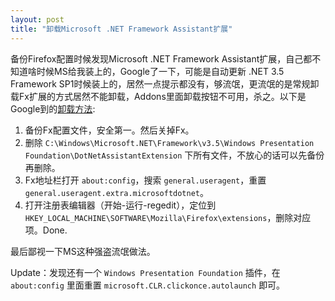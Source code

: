 ```yaml
---
layout: post
title: "卸载Microsoft .NET Framework Assistant扩展"
---
```


备份Firefox配置时候发现Microsoft .NET Framework Assistant扩展，自己都不知道啥时候MS给我装上的，Google了一下，可能是自动更新 .NET 3.5 Framework SP1时候装上的，居然一点提示都没有，够流氓，更流氓的是常规卸载Fx扩展的方式居然不能卸载，Addons里面卸载按钮不可用，杀之。以下是Google到的[卸载方法](http://www.dedoimedo.com/computers/ms-dotnet-firefox.html):

1. 备份Fx配置文件，安全第一。然后关掉Fx。
2. 删除 `C:\Windows\Microsoft.NET\Framework\v3.5\Windows Presentation Foundation\DotNetAssistantExtension` 下所有文件，不放心的话可以先备份再删除。
3. Fx地址栏打开 `about:config`，搜索 `general.useragent`，重置 `general.useragent.extra.microsoftdotnet`。
4. 打开注册表编辑器（开始-运行-regedit），定位到 `HKEY_LOCAL_MACHINE\SOFTWARE\Mozilla\Firefox\extensions`，删除对应项。Done.

最后鄙视一下MS这种强盗流氓做法。

Update：发现还有一个 `Windows Presentation Foundation` 插件，在 `about:config` 里面重置 `microsoft.CLR.clickonce.autolaunch` 即可。
